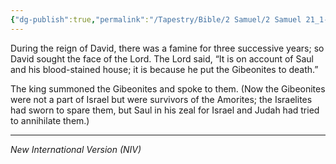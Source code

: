 ```yaml
---
{"dg-publish":true,"permalink":"/Tapestry/Bible/2 Samuel/2 Samuel 21_1-2/","title":"2 Samuel 21:1-2","hide":true,"tags":["bible-verse","bible-verse"],"dgHomeLink":true,"dgShowLocalGraph":true,"dgEnableSearch":true}
---
```


During the reign of David, there was a famine for three successive years; so David sought the face of the Lord. The Lord said, “It is on account of Saul and his blood-stained house; it is because he put the Gibeonites to death.”

The king summoned the Gibeonites and spoke to them. (Now the Gibeonites were not a part of Israel but were survivors of the Amorites; the Israelites had sworn to spare them, but Saul in his zeal for Israel and Judah had tried to annihilate them.)

---
*New International Version (NIV)*